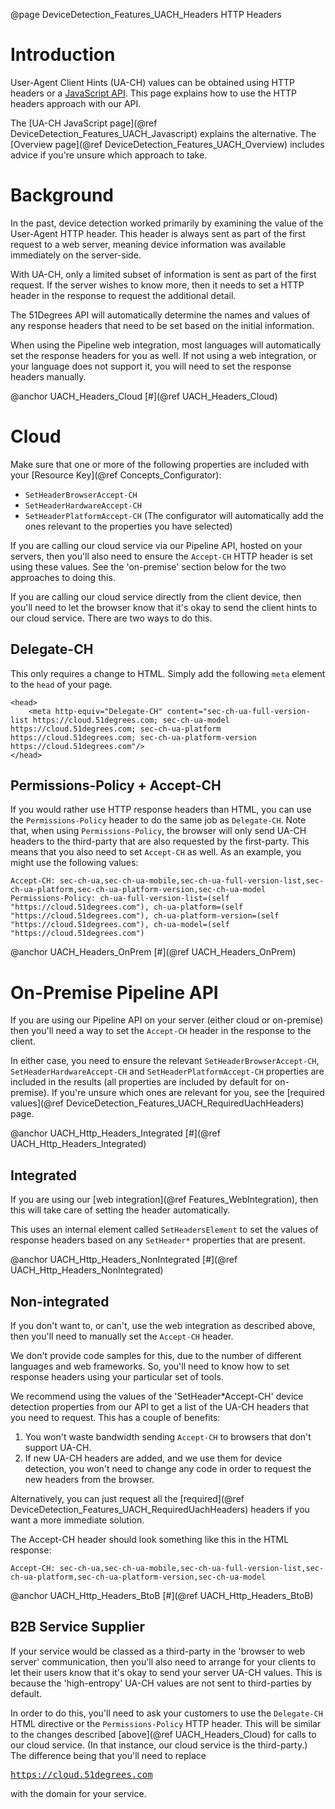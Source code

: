 @page DeviceDetection_Features_UACH_Headers HTTP Headers

# Introduction

User-Agent Client Hints (UA-CH) values can be obtained using HTTP headers or a [JavaScript API](https://developer.mozilla.org/en-US/docs/Web/API/User-Agent_Client_Hints_API).
This page explains how to use the HTTP headers approach with our API.

The [UA-CH JavaScript page](@ref DeviceDetection_Features_UACH_Javascript) explains the alternative.
The [Overview page](@ref DeviceDetection_Features_UACH_Overview) includes advice if you're unsure which approach to take.

# Background

In the past, device detection worked primarily by examining the 
value of the User-Agent HTTP header. This header is always sent as part 
of the first request to a web server, meaning device information was 
available immediately on the server-side.

With UA-CH, only a limited subset of information is sent as part of the 
first request.
If the server wishes to know more, then it needs to set a HTTP header in
the response to request the additional detail.

The 51Degrees API will automatically determine the names and values of
any response headers that need to be set based on the initial information.

When using the Pipeline web integration, most languages will automatically set the response 
headers for you as well. If not using a web integration, or your language does not support it, 
you will need to set the response headers manually.

@anchor UACH_Headers_Cloud
[#](@ref UACH_Headers_Cloud)
# Cloud

Make sure that one or more of the following properties are included with your 
[Resource Key](@ref Concepts_Configurator):
- `SetHeaderBrowserAccept-CH`
- `SetHeaderHardwareAccept-CH`
- `SetHeaderPlatformAccept-CH`
(The configurator will automatically add the ones relevant to the properties you have selected)

If you are calling our cloud service via our Pipeline API, hosted on your servers, then you'll
also need to ensure the `Accept-CH` HTTP header is set using these values. See the 'on-premise' 
section below for the two approaches to doing this.

If you are calling our cloud service directly from the client device, then you'll need to let 
the browser know that it's okay to send the client hints to our cloud service. There are two 
ways to do this.

## Delegate-CH

This only requires a change to HTML. Simply add the following `meta` element to the `head` of your page.

```
<head>
    <meta http-equiv="Delegate-CH" content="sec-ch-ua-full-version-list https://cloud.51degrees.com; sec-ch-ua-model https://cloud.51degrees.com; sec-ch-ua-platform https://cloud.51degrees.com; sec-ch-ua-platform-version https://cloud.51degrees.com"/>
</head>
```

## Permissions-Policy + Accept-CH

If you would rather use HTTP response headers than HTML, you can use the `Permissions-Policy` 
header to do the same job as `Delegate-CH`. 
Note that, when using `Permissions-Policy`, the browser will only send UA-CH headers to the 
third-party that are also requested by the first-party. This means that you also need to set
`Accept-CH` as well. As an example, you might use the following values:

```
Accept-CH: sec-ch-ua,sec-ch-ua-mobile,sec-ch-ua-full-version-list,sec-ch-ua-platform,sec-ch-ua-platform-version,sec-ch-ua-model 
Permissions-Policy: ch-ua-full-version-list=(self "https://cloud.51degrees.com"), ch-ua-platform=(self "https://cloud.51degrees.com"), ch-ua-platform-version=(self "https://cloud.51degrees.com"), ch-ua-model=(self "https://cloud.51degrees.com") 
```

@anchor UACH_Headers_OnPrem
[#](@ref UACH_Headers_OnPrem)
# On-Premise Pipeline API

If you are using our Pipeline API on your server (either cloud or on-premise) then you'll
need a way to set the `Accept-CH` header in the response to the client.

In either case, you need to ensure the relevant `SetHeaderBrowserAccept-CH`, `SetHeaderHardwareAccept-CH` and 
`SetHeaderPlatformAccept-CH` properties are included in the results (all properties are included 
by default for on-premise).
If you're unsure which ones are relevant for you, see the 
[required values](@ref DeviceDetection_Features_UACH_RequiredUachHeaders) page.

@anchor UACH_Http_Headers_Integrated
[#](@ref UACH_Http_Headers_Integrated)
## Integrated

If you are using our [web integration](@ref Features_WebIntegration), then this will take 
care of setting the header automatically.

This uses an internal element called `SetHeadersElement` to set the values of response headers
based on any `SetHeader*` properties that are present. 

@anchor UACH_Http_Headers_NonIntegrated
[#](@ref UACH_Http_Headers_NonIntegrated)
## Non-integrated

If you don't want to, or can't, use the web integration as described above, then you'll need to 
manually set the `Accept-CH` header.

We don't provide code samples for this, due to the number of different languages and web frameworks.
So, you'll need to know how to set response headers using your particular set of tools.

We recommend using the values of the 'SetHeader*Accept-CH' device detection properties from our API 
to get a list of the UA-CH headers that you need to request. This has a couple of benefits:
1. You won't waste bandwidth sending `Accept-CH` to browsers that don't support UA-CH. 
2. If new UA-CH headers are added, and we use them for device detection, you won't need to 
   change any code in order to request the new headers from the browser.

Alternatively, you can just request all the [required](@ref DeviceDetection_Features_UACH_RequiredUachHeaders) 
headers if you want a more immediate solution.

The Accept-CH header should look something like this in the HTML response:

```
Accept-CH: sec-ch-ua,sec-ch-ua-mobile,sec-ch-ua-full-version-list,sec-ch-ua-platform,sec-ch-ua-platform-version,sec-ch-ua-model 
```

@anchor UACH_Http_Headers_BtoB
[#](@ref UACH_Http_Headers_BtoB)
## B2B Service Supplier

If your service would be classed as a third-party in the 'browser to web server' communication, 
then you'll also need to arrange for your clients to let their users know that it's okay to
send your server UA-CH values.
This is because the 'high-entropy' UA-CH values are not sent to third-parties by default.

In order to do this, you'll need to ask your customers to use the `Delegate-CH` HTML directive or
the `Permissions-Policy` HTTP header.
This will be similar to the changes described [above](@ref UACH_Headers_Cloud) for calls to 
our cloud service. (In that instance, our cloud service is the third-party.)
The difference being that you'll need to replace <pre>https://cloud.51degrees.com</pre> with 
the domain for your service.

